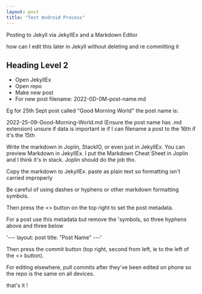 ```yaml
---
layout: post
title: "Test Android Process"
---
```


Posting to Jekyll via JekyllEx and a Markdown Editor 

how can I edit this later in Jekyll without deleting and re committing it 

## Heading Level 2

- Open JekyllEx
- Open repo
- Make new post
- For new post filename:
2022-0D-0M-post-name.md

Eg for 25th Sept post called "Good Morning World" the post name is:

2022-25-09-Good-Morning-World.md
(Ensure the post name has .md extension)
unsure if data is important ie if I can filename a post to the 16th if it's the 15th

Write the markdown in Joplin, StackIO, or even just in JekyllEx. You can preview Markdown in JekyllEx.
I put the Markdown Cheat Sheet in Joplin and I think it's in stack. Joplin should do the job tho.

Copy the markdown to JekyllEx. paste as plain text so formatting isn't carried improperly 

Be careful of using dashes or hyphens or other markdown formatting symbols.

Then press the <> button on the top right to set the post metadata.

For a post use this metadata but remove the 'symbols, so three hyphens above and three below

'---
layout: post
title: "Post Name"
---'

Then press the commit button (top right, second from left, ie to the left of the <> button). 

For editing elsewhere, pull commits after they've been edited on phone so the repo is the same on all devices.

that's it !

